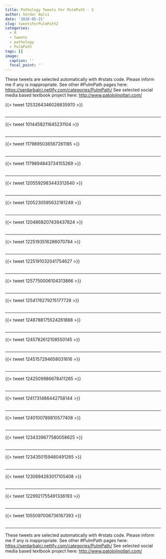 ```yaml
---
title: Pathology Tweets For PulmPath - 2
author: Serdar Balci
date: '2020-05-21'
slug: tweetsForPulmPath2
categories:
  - R
  - tweets
  - pathology
  - PulmPath
tags: []
image:
  caption: ''
  focal_point: ''
---
```



These tweets are selected automatically with #rstats code. Please inform me if any is inappropriate.
See other #PulmPath pages here: https://serdarbalci.netlify.com/categories/PulmPath/ 
See selected social media based textbook project here: http://www.patolojinotlari.com/

{{< tweet 1253264346026835970 >}}
<br>
<br>
<hr>
{{< tweet 1014458211645231104 >}}
<br>
<br>
<hr>
{{< tweet 1179895036567261185 >}}
<br>
<br>
<hr>
{{< tweet 1179894843734155269 >}}
<br>
<br>
<hr>
{{< tweet 1205592983443312640 >}}
<br>
<br>
<hr>
{{< tweet 1205230595632181249 >}}
<br>
<br>
<hr>
{{< tweet 1204868207439437824 >}}
<br>
<br>
<hr>
{{< tweet 1225193516286070784 >}}
<br>
<br>
<hr>
{{< tweet 1225191032041754627 >}}
<br>
<br>
<hr>
{{< tweet 1257750006104313866 >}}
<br>
<br>
<hr>
{{< tweet 1254176279215177728 >}}
<br>
<br>
<hr>
{{< tweet 1248788175524261888 >}}
<br>
<br>
<hr>
{{< tweet 1245782612108550145 >}}
<br>
<br>
<hr>
{{< tweet 1245157294658031616 >}}
<br>
<br>
<hr>
{{< tweet 1242509986678411265 >}}
<br>
<br>
<hr>
{{< tweet 1241731486442758144 >}}
<br>
<br>
<hr>
{{< tweet 1240100789810577408 >}}
<br>
<br>
<hr>
{{< tweet 1234339677580058625 >}}
<br>
<br>
<hr>
{{< tweet 1234350159460491265 >}}
<br>
<br>
<hr>
{{< tweet 1230694283017105408 >}}
<br>
<br>
<hr>
{{< tweet 1229921755491336193 >}}
<br>
<br>
<hr>
{{< tweet 1055097006736187393 >}}
<br>
<br>
<hr>


These tweets are selected automatically with #rstats code. Please inform me if any is inappropriate.
See other #PulmPath pages here: https://serdarbalci.netlify.com/categories/PulmPath/ 
See selected social media based textbook project here: http://www.patolojinotlari.com/
